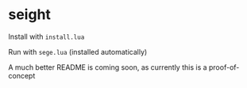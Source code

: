 # seight

Install with `install.lua`

Run with `sege.lua` (installed automatically)

A much better README is coming soon, as currently this is a proof-of-concept

